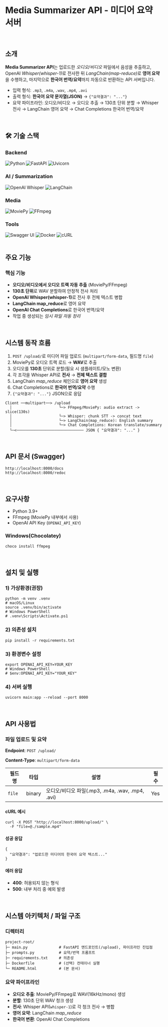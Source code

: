 

<h1 id="media-summarizer-api"> Media Summarizer API - 미디어 요약 서버</h1>

<br>

<h2>소개</h2>
<p><strong>Media Summarizer API</strong>는 업로드한 <em>오디오/비디오</em> 파일에서 음성을 추출하고, 
OpenAI <em>Whisper(whisper-1)</em>로 전사한 뒤 <em>LangChain(map-reduce)</em>로 <strong>영어 요약</strong>을 수행하고,
마지막으로 <strong>한국어 번역/요약</strong>까지 자동으로 반환하는 API 서버입니다.</p>

<ul>
  <li>입력 형식: <code>.mp3</code>, <code>.m4a</code>, <code>.wav</code>, <code>.mp4</code>, <code>.avi</code></li>
  <li>출력 형식: <strong>한국어 요약 문자열(JSON)</strong> &rarr; <code>{"요약결과": "..."}</code></li>
  <li>요약 파이프라인: 오디오/비디오 &rarr; 오디오 추출 &rarr; 130초 단위 분할 &rarr; Whisper 전사 &rarr; LangChain 영어 요약 &rarr; Chat Completions 한국어 번역/요약</li>
</ul>

<br>

<h2>🛠 기술 스택</h2>

<h3>Backend</h3>
<div>
  <img src="https://img.shields.io/badge/Python-3.9%2B-3776AB?style=for-the-badge&logo=python&logoColor=white" alt="Python">
  <img src="https://img.shields.io/badge/FastAPI-009688?style=for-the-badge&logo=fastapi&logoColor=white" alt="FastAPI">
  <img src="https://img.shields.io/badge/Uvicorn-233a42?style=for-the-badge" alt="Uvicorn">
</div>

<h3>AI / Summarization</h3>
<div>
  <img src="https://img.shields.io/badge/OpenAI%20Whisper-whisper--1-000000?style=for-the-badge&logo=openai&logoColor=white" alt="OpenAI Whisper">
  <img src="https://img.shields.io/badge/LangChain-map--reduce-0E9F6E?style=for-the-badge" alt="LangChain">
</div>

<h3>Media</h3>
<div>
  <img src="https://img.shields.io/badge/MoviePy-FFmpeg%20backend-FF9A00?style=for-the-badge" alt="MoviePy">
  <img src="https://img.shields.io/badge/FFmpeg-007808?style=for-the-badge&logo=ffmpeg&logoColor=white" alt="FFmpeg">
</div>

<h3>Tools</h3>
<div>
  <img src="https://img.shields.io/badge/Swagger%20UI-/docs-85EA2D?style=for-the-badge&logo=swagger&logoColor=black" alt="Swagger UI">
  <img src="https://img.shields.io/badge/Docker-2496ED?style=for-the-badge&logo=docker&logoColor=white" alt="Docker">
  <img src="https://img.shields.io/badge/cURL-073551?style=for-the-badge&logo=curl&logoColor=white" alt="cURL">
</div>

<br>

<h2>주요 기능</h2>

<h3>핵심 기능</h3>
<ul>
  <li><strong>오디오/비디오에서 오디오 트랙 자동 추출</strong> (MoviePy/FFmpeg)</li>
  <li><strong>130초 단위</strong>로 WAV 분할하여 안정적 전사 처리</li>
  <li><strong>OpenAI Whisper(whisper-1)</strong>로 전사 후 전체 텍스트 병합</li>
  <li><strong>LangChain map_reduce</strong>로 영어 요약</li>
  <li><strong>OpenAI Chat Completions</strong>로 한국어 번역/요약</li>
  <li>작업 중 생성되는 <em>임시 파일 자동 정리</em></li>
</ul>

<br>

<h2>시스템 동작 흐름</h2>
<ol>
  <li><code>POST /upload/</code>로 미디어 파일 업로드 (<code>multipart/form-data</code>, 필드명 <code>file</code>)</li>
  <li>MoviePy로 오디오 트랙 로드 &rarr; <strong>WAV</strong>로 추출</li>
  <li>오디오를 <strong>130초</strong> 단위로 분할(필요 시 샘플레이트/모노 변환)</li>
  <li>각 조각을 Whisper API로 <strong>전사</strong> &rarr; <strong>전체 텍스트 결합</strong></li>
  <li>LangChain <em>map_reduce</em> 체인으로 <strong>영어 요약</strong> 생성</li>
  <li>Chat Completions로 <strong>한국어 번역/요약</strong> 수행</li>
  <li><code>{"요약결과": "..."}</code> JSON으로 응답</li>
</ol>

<pre><code>Client ──multipart──&gt; /upload
  │                     └─&gt; FFmpeg/MoviePy: audio extract -&gt; slice(130s)
  │                     └─&gt; Whisper: chunk STT -&gt; concat text
  │                     └─&gt; LangChain(map_reduce): English summary
  │                     └─&gt; Chat Completions: Korean translate/summary
  └─&lt;────────────────────────────── JSON { "요약결과": "..." }
</code></pre>

<br>

<h2>API 문서 (Swagger)</h2>
<pre><code>http://localhost:8000/docs
http://localhost:8000/redoc
</code></pre>

<br>

<h2>요구사항</h2>
<ul>
  <li>Python 3.9+</li>
  <li>FFmpeg (MoviePy 내부에서 사용)</li>
  <li>OpenAI API Key (<code>OPENAI_API_KEY</code>)</li>
</ul>

<h3>Windows(Chocolatey)</h3>
<pre><code>choco install ffmpeg
</code></pre>

<br>

<h2>설치 및 실행</h2>

<h3>1) 가상환경(권장)</h3>
<pre><code class="language-bash">python -m venv .venv
# macOS/Linux
source .venv/bin/activate
# Windows PowerShell
# .venv\Scripts\Activate.ps1
</code></pre>

<h3>2) 의존성 설치</h3>
<pre><code class="language-bash">pip install -r requirements.txt
</code></pre>

<h3>3) 환경변수 설정</h3>
<pre><code class="language-bash">export OPENAI_API_KEY=YOUR_KEY
# Windows PowerShell
# $env:OPENAI_API_KEY="YOUR_KEY"
</code></pre>

<h3>4) 서버 실행</h3>
<pre><code class="language-bash">uvicorn main:app --reload --port 8000
</code></pre>

<br>

<h2>API 사용법</h2>

<h3>파일 업로드 및 요약</h3>
<p><strong>Endpoint</strong>: <code>POST /upload/</code></p>
<p><strong>Content-Type</strong>: <code>multipart/form-data</code></p>

<table>
  <thead>
    <tr>
      <th>필드명</th>
      <th>타입</th>
      <th>설명</th>
      <th>필수</th>
    </tr>
  </thead>
  <tbody>
    <tr>
      <td><code>file</code></td>
      <td>binary</td>
      <td>오디오/비디오 파일(.mp3, .m4a, .wav, .mp4, .avi)</td>
      <td>Yes</td>
    </tr>
  </tbody>
</table>

<h4>cURL 예시</h4>
<pre><code class="language-bash">curl -X POST "http://localhost:8000/upload/" \
  -F "file=@./sample.mp4"
</code></pre>

<h4>성공 응답</h4>
<pre><code class="language-json">{
  "요약결과": "업로드한 미디어의 한국어 요약 텍스트..."
}
</code></pre>

<h4>에러 응답</h4>
<ul>
  <li><strong>400</strong>: 허용되지 않는 형식</li>
  <li><strong>500</strong>: 내부 처리 중 예외 발생</li>
</ul>

<br>

<h2>시스템 아키텍처 / 파일 구조</h2>

<h3>디렉터리</h3>
<pre><code>project-root/
├─ main.py              # FastAPI 엔드포인트(/upload), 파이프라인 진입점
├─ prompts.py           # 요약/번역 프롬프트
├─ requirements.txt     # 의존성
├─ Dockerfile           # (선택) 컨테이너 실행
└─ README.html          # (본 문서)
</code></pre>

<h3>요약 파이프라인</h3>
<ul>
  <li><strong>오디오 추출</strong>: MoviePy/FFmpeg로 WAV(16kHz/mono) 생성</li>
  <li><strong>분할</strong>: 130초 단위 WAV 청크 생성</li>
  <li><strong>전사</strong>: Whisper API(<code>whisper-1</code>)로 각 청크 전사 &rarr; 병합</li>
  <li><strong>영어 요약</strong>: LangChain <em>map_reduce</em></li>
  <li><strong>한국어 변환</strong>: OpenAI Chat Completions</li>
</ul>





